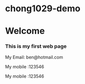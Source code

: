 # chong1029-demo
<html>
    <head>
        <title>My Frist Web Page</title>
        <link rel="stylesheet"href="style.css"/>
    </head>
    <boby>
        <div class="content">
            <h1>Welcome</h1>
            <h3>This is my first web page</h3>
            <p>My Email: ben@hotmail.com</p>
            <p>My mobile :123546    </p>
            <p>My mobile :123546    </p>
        </div>
    </boby>
</html> 
